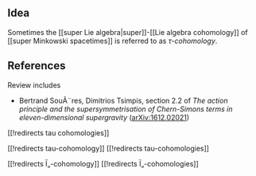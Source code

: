
## Idea

Sometimes the [[super Lie algebra|super]]-[[Lie algebra cohomology]] of [[super Minkowski spacetimes]] is referred to as _$\tau$-cohomology_.

## References

Review includes

* Bertrand SouÃ¨res, Dimitrios Tsimpis, section 2.2 of _The action principle and the supersymmetrisation of Chern-Simons terms in eleven-dimensional supergravity_ ([arXiv:1612.02021](https://arxiv.org/abs/1612.02021))



[[!redirects tau cohomologies]]

[[!redirects tau-cohomology]]
[[!redirects tau-cohomologies]]

[[!redirects Ï„-cohomology]]
[[!redirects Ï„-cohomologies]]
